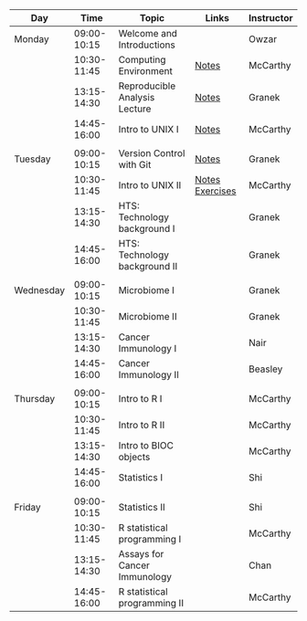 | Day       |        Time | Topic                         | Links                                                                                                 | Instructor |
|-----------|-------------|-------------------------------|-------------------------------------------------------------------------------------------------------|------------|
| Monday    | 09:00-10:15 | Welcome and Introductions     |                                                                                                       | Owzar      |
|           | 10:30-11:45 | Computing Environment         | [Notes](../computing/intro/IntroToCompBoot.Rmd)                                                       | McCarthy   |
|           | 13:15-14:30 | Reproducible Analysis Lecture | [Notes](../computing/reproducible/reproducible_research_lecture_jupyter.Rmd)                          | Granek     |
|           | 14:45-16:00 | Intro to UNIX I               | [Notes](../computing/unix/Unix_01.Rmd)                                                                | McCarthy   |
|           |             |                               |                                                                                                       |            |
| Tuesday   | 09:00-10:15 | Version Control with Git      | [Notes](../computing/reproducible/git_overview.Rmd)                                                   | Granek     |
|           | 10:30-11:45 | Intro to UNIX II              | [Notes](../computing/unix/Unix_02.Rmd) [Exercises](../computing/unix/Exercises.Rmd)                   | McCarthy   |
|           | 13:15-14:30 | HTS: Technology background I  |                                                                                                       | Granek     |
|           | 14:45-16:00 | HTS: Technology background II |                                                                                                       | Granek     |
|           |             |                               |                                                                                                       |            |
| Wednesday | 09:00-10:15 | Microbiome I                  |                                                                                                       | Granek     |
|           | 10:30-11:45 | Microbiome II                 |                                                                                                       | Granek     |
|           | 13:15-14:30 | Cancer Immunology I           |                                                                                                       | Nair       |
|           | 14:45-16:00 | Cancer Immunology II          |                                                                                                       | Beasley    |
|           |             |                               |                                                                                                       |            |
| Thursday  | 09:00-10:15 | Intro to R I                  |                                                                                                       | McCarthy   |
|           | 10:30-11:45 | Intro to R II                 |                                                                                                       | McCarthy   |
|           | 13:15-14:30 | Intro to BIOC objects         |                                                                                                       | McCarthy   |
|           | 14:45-16:00 | Statistics I                  |                                                                                                       | Shi        |
|           |             |                               |                                                                                                       |            |
| Friday    | 09:00-10:15 | Statistics II                 |                                                                                                       | Shi        |
|           | 10:30-11:45 | R statistical programming I   |                                                                                                       | McCarthy   |
|           | 13:15-14:30 | Assays for Cancer Immunology  |                                                                                                       | Chan       |
|           | 14:45-16:00 | R statistical programming II  |                                                                                                       | McCarthy   |
